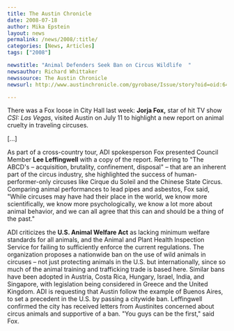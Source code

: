 ```yaml
---
title: The Austin Chronicle
date: 2008-07-18
author: Mika Epstein
layout: news
permalink: /news/2008/:title/
categories: [News, Articles]
tags: ["2008"]

newstitle: "Animal Defenders Seek Ban on Circus Wildlife  "
newsauthor: Richard Whittaker  
newssource: The Austin Chronicle  
newsurl: http://www.austinchronicle.com/gyrobase/Issue/story?oid=oid:645923  

---
```


There was a Fox loose in City Hall last week: **Jorja Fox,** star of hit TV show *CSI: Las Vegas*, visited Austin on July 11 to highlight a new report on animal cruelty in traveling circuses.

[...]

As part of a cross-country tour, ADI spokesperson Fox presented Council Member **Lee Leffingwell** with a copy of the report. Referring to "The ABCD's &ndash; acquisition, brutality, confinement, disposal" &ndash; that are an inherent part of the circus industry, she highlighted the success of human-performer-only circuses like Cirque du Soleil and the Chinese State Circus. Comparing animal performances to lead pipes and asbestos, Fox said, "While circuses may have had their place in the world, we know more scientifically, we know more psychologically, we know a lot more about animal behavior, and we can all agree that this can and should be a thing of the past."

ADI criticizes the **U.S. Animal Welfare Act** as lacking minimum welfare standards for all animals, and the Animal and Plant Health Inspection Service for failing to sufficiently enforce the current regulations. The organization proposes a nationwide ban on the use of wild animals in circuses &ndash; not just protecting animals in the U.S. but internationally, since so much of the animal training and trafficking trade is based here. Similar bans have been adopted in Austria, Costa Rica, Hungary, Israel, India, and Singapore, with legislation being considered in Greece and the United Kingdom. ADI is requesting that Austin follow the example of Buenos Aires, to set a precedent in the U.S. by passing a citywide ban. Leffingwell confirmed the city has received letters from Austinites concerned about circus animals and supportive of a ban. "You guys can be the first," said Fox.  
